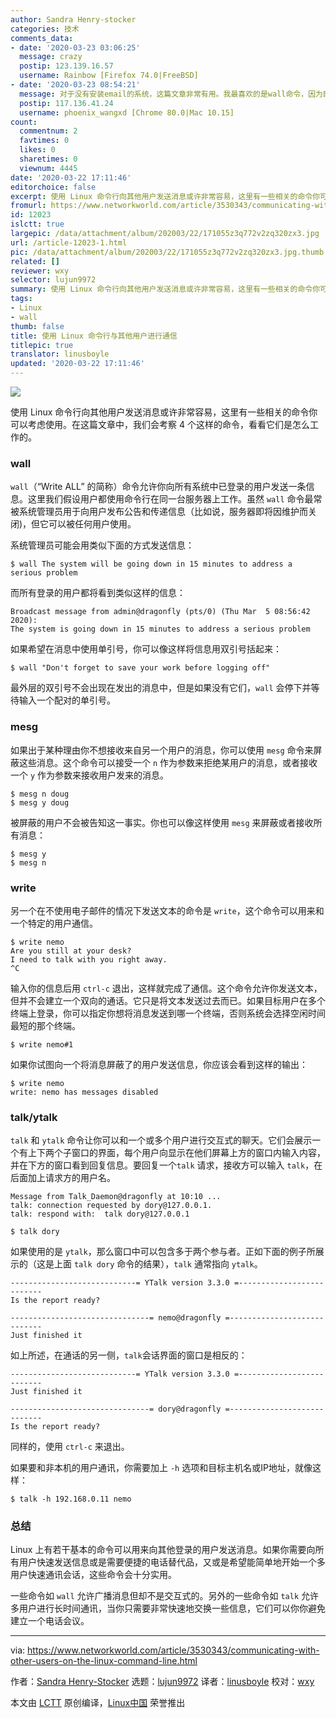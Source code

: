 ```yaml
---
author: Sandra Henry-stocker
categories: 技术
comments_data:
- date: '2020-03-23 03:06:25'
  message: crazy
  postip: 123.139.16.57
  username: Rainbow [Firefox 74.0|FreeBSD]
- date: '2020-03-23 08:54:21'
  message: 对于没有安装email的系统，这篇文章非常有用。我最喜欢的是wall命令，因为即使在另外一个用户在vim中，也能看到发出的广播信息。
  postip: 117.136.41.24
  username: phoenix_wangxd [Chrome 80.0|Mac 10.15]
count:
  commentnum: 2
  favtimes: 0
  likes: 0
  sharetimes: 0
  viewnum: 4445
date: '2020-03-22 17:11:46'
editorchoice: false
excerpt: 使用 Linux 命令行向其他用户发送消息或许非常容易，这里有一些相关的命令你可以考虑使用。
fromurl: https://www.networkworld.com/article/3530343/communicating-with-other-users-on-the-linux-command-line.html
id: 12023
islctt: true
largepic: /data/attachment/album/202003/22/171055z3q772v2zq320zx3.jpg
url: /article-12023-1.html
pic: /data/attachment/album/202003/22/171055z3q772v2zq320zx3.jpg.thumb.jpg
related: []
reviewer: wxy
selector: lujun9972
summary: 使用 Linux 命令行向其他用户发送消息或许非常容易，这里有一些相关的命令你可以考虑使用。
tags:
- Linux
- wall
thumb: false
title: 使用 Linux 命令行与其他用户进行通信
titlepic: true
translator: linusboyle
updated: '2020-03-22 17:11:46'
---
```


![](/data/attachment/album/202003/22/171055z3q772v2zq320zx3.jpg)


使用 Linux 命令行向其他用户发送消息或许非常容易，这里有一些相关的命令你可以考虑使用。在这篇文章中，我们会考察 4 个这样的命令，看看它们是怎么工作的。


### wall


`wall`（“Write ALL” 的简称）命令允许你向所有系统中已登录的用户发送一条信息。这里我们假设用户都使用命令行在同一台服务器上工作。虽然 `wall` 命令最常被系统管理员用于向用户发布公告和传递信息（比如说，服务器即将因维护而关闭)，但它可以被任何用户使用。


系统管理员可能会用类似下面的方式发送信息：



```
$ wall The system will be going down in 15 minutes to address a serious problem
```

而所有登录的用户都将看到类似这样的信息：



```
Broadcast message from admin@dragonfly (pts/0) (Thu Mar  5 08:56:42 2020):
The system is going down in 15 minutes to address a serious problem
```

如果希望在消息中使用单引号，你可以像这样将信息用双引号括起来：



```
$ wall "Don't forget to save your work before logging off"
```

最外层的双引号不会出现在发出的消息中，但是如果没有它们，`wall` 会停下并等待输入一个配对的单引号。


### mesg


如果出于某种理由你不想接收来自另一个用户的消息，你可以使用 `mesg` 命令来屏蔽这些消息。这个命令可以接受一个 `n` 作为参数来拒绝某用户的消息，或者接收一个 `y` 作为参数来接收用户发来的消息。



```
$ mesg n doug
$ mesg y doug
```

被屏蔽的用户不会被告知这一事实。你也可以像这样使用 `mesg` 来屏蔽或者接收所有消息：



```
$ mesg y
$ mesg n
```

### write


另一个在不使用电子邮件的情况下发送文本的命令是 `write`，这个命令可以用来和一个特定的用户通信。



```
$ write nemo
Are you still at your desk?
I need to talk with you right away.
^C
```

输入你的信息后用 `ctrl-c` 退出，这样就完成了通信。这个命令允许你发送文本，但并不会建立一个双向的通话。它只是将文本发送过去而已。如果目标用户在多个终端上登录，你可以指定你想将消息发送到哪一个终端，否则系统会选择空闲时间最短的那个终端。



```
$ write nemo#1
```

如果你试图向一个将消息屏蔽了的用户发送信息，你应该会看到这样的输出：



```
$ write nemo
write: nemo has messages disabled
```

### talk/ytalk


`talk` 和 `ytalk` 命令让你可以和一个或多个用户进行交互式的聊天。它们会展示一个有上下两个子窗口的界面，每个用户向显示在他们屏幕上方的窗口内输入内容，并在下方的窗口看到回复信息。要回复一个`talk` 请求，接收方可以输入 `talk`，在后面加上请求方的用户名。



```
Message from Talk_Daemon@dragonfly at 10:10 ...
talk: connection requested by dory@127.0.0.1.
talk: respond with:  talk dory@127.0.0.1

$ talk dory
```

如果使用的是 `ytalk`，那么窗口中可以包含多于两个参与者。正如下面的例子所展示的（这是上面 `talk dory` 命令的结果），`talk` 通常指向 `ytalk`。



```
----------------------------= YTalk version 3.3.0 =--------------------------
Is the report ready?

-------------------------------= nemo@dragonfly =----------------------------
Just finished it
```

如上所述，在通话的另一侧，`talk`会话界面的窗口是相反的：



```
----------------------------= YTalk version 3.3.0 =--------------------------
Just finished it

-------------------------------= dory@dragonfly =----------------------------
Is the report ready?
```

同样的，使用 `ctrl-c` 来退出。


如果要和非本机的用户通讯，你需要加上 `-h` 选项和目标主机名或IP地址，就像这样：



```
$ talk -h 192.168.0.11 nemo
```

### 总结


Linux 上有若干基本的命令可以用来向其他登录的用户发送消息。如果你需要向所有用户快速发送信息或是需要便捷的电话替代品，又或是希望能简单地开始一个多用户快速通讯会话，这些命令会十分实用。


一些命令如 `wall` 允许广播消息但却不是交互式的。另外的一些命令如 `talk` 允许多用户进行长时间通讯，当你只需要非常快速地交换一些信息，它们可以你你避免建立一个电话会议。




---


via: <https://www.networkworld.com/article/3530343/communicating-with-other-users-on-the-linux-command-line.html>


作者：[Sandra Henry-Stocker](https://www.networkworld.com/author/Sandra-Henry_Stocker/) 选题：[lujun9972](https://github.com/lujun9972) 译者：[linusboyle](https://github.com/linusboyle) 校对：[wxy](https://github.com/wxy)


本文由 [LCTT](https://github.com/LCTT/TranslateProject) 原创编译，[Linux中国](https://linux.cn/) 荣誉推出